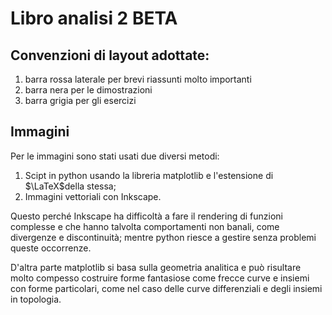 # Libro analisi 2 BETA
## Convenzioni di layout adottate:
1) barra rossa laterale per brevi riassunti molto importanti
2) barra nera per le dimostrazioni
3) barra grigia per gli esercizi

## Immagini
Per le immagini sono stati usati due diversi metodi:
1) Scipt in python usando la libreria matplotlib e l'estensione di $\LaTeX$della stessa;
2) Immagini vettoriali con Inkscape.

Questo perché Inkscape ha difficoltà a fare il rendering di funzioni complesse e che hanno talvolta comportamenti non banali, come divergenze e discontinuità; mentre python riesce a gestire senza problemi queste occorrenze.

D'altra parte matplotlib si basa sulla geometria analitica e può risultare molto compesso costruire forme fantasiose come frecce curve e insiemi con forme particolari, come nel caso delle curve differenziali e degli insiemi in topologia.

